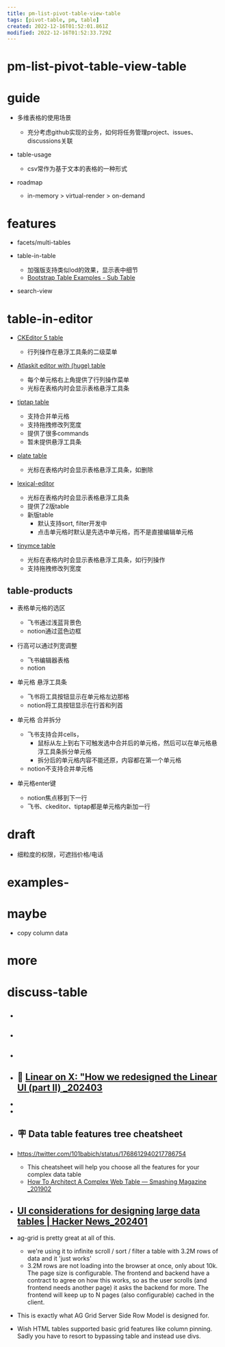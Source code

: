 ```yaml
---
title: pm-list-pivot-table-view-table
tags: [pivot-table, pm, table]
created: 2022-12-16T01:52:01.861Z
modified: 2022-12-16T01:52:33.729Z
---
```


# pm-list-pivot-table-view-table

# guide

- 多维表格的使用场景
  - 充分考虑github实现的业务，如何将任务管理project、issues、discussions关联

- table-usage
  - csv常作为基于文本的表格的一种形式

- roadmap
  - in-memory > virtual-render > on-demand
# features
- facets/multi-tables

- table-in-table
  - 加强版支持类似lod的效果，显示表中细节
  - [Bootstrap Table Examples - Sub Table](https://examples.bootstrap-table.com/#welcomes/sub-table.html)

- search-view
# table-in-editor
- [CKEditor 5 table](https://ckeditor.com/docs/ckeditor5/latest/features/table.html)
  - 行列操作在悬浮工具条的二级菜单

- [Atlaskit editor with (huge) table](https://atlaskit.atlassian.com/examples/editor/editor-core/kitchen-sink)
  - 每个单元格右上角提供了行列操作菜单
  - 光标在表格内时会显示表格悬浮工具条

- [tiptap table](https://tiptap.dev/examples/tables)
  - 支持合并单元格
  - 支持拖拽修改列宽度
  - 提供了很多commands
  - 暂未提供悬浮工具条

- [plate table](https://plate.udecode.io/docs/plugins/table)
  - 光标在表格内时会显示表格悬浮工具条，如删除

- [lexical-editor](https://playground.lexical.dev/)
  - 光标在表格内时会显示表格悬浮工具条
  - 提供了2版table
  - 新版table
    - 默认支持sort, filter开发中
    - 点击单元格时默认是先选中单元格，而不是直接编辑单元格

- [tinymce table](https://www.tiny.cloud/docs/tinymce/6/full-featured-premium-demo/)
  - 光标在表格内时会显示表格悬浮工具条，如行列操作
  - 支持拖拽修改列宽度

## table-products

- 表格单元格的选区
  - 飞书通过浅蓝背景色
  - notion通过蓝色边框

- 行高可以通过列宽调整
  - 飞书编辑器表格
  - notion

- 单元格 悬浮工具条
  - 飞书将工具按钮显示在单元格左边那格
  - notion将工具按钮显示在行首和列首

- 单元格 合并拆分
  - 飞书支持合并cells，
    - 鼠标从左上到右下可触发选中合并后的单元格，然后可以在单元格悬浮工具条拆分单元格
    - 拆分后的单元格内容不能还原，内容都在第一个单元格
  - notion不支持合并单元格

- 单元格enter键
  - notion焦点移到下一行
  - 飞书、ckeditor、tiptap都是单元格内新加一行
# draft
- 细粒度的权限，可遮挡价格/电话
# examples-

# maybe
- copy column data
# more

# discuss-table

- ## 

- ## 

- ## 

- ## 🌰 [Linear on X: "How we redesigned the Linear UI (part Ⅱ)  _202403](https://twitter.com/linear/status/1773435685275328542)
- 
- 

- ## 🪧 Data table features tree cheatsheet
- https://twitter.com/101babich/status/1768612940217786754
  - This cheatsheet will help you choose all the features for your complex data table
  - [How To Architect A Complex Web Table — Smashing Magazine _201902](https://www.smashingmagazine.com/2019/02/complex-web-tables/)

- ## [UI considerations for designing large data tables | Hacker News_202401](https://news.ycombinator.com/item?id=38942439)
- ag-grid is pretty great at all of this. 
  - we're using it to infinite scroll / sort / filter a table with 3.2M rows of data and it 'just works'
  - 3.2M rows are not loading into the browser at once, only about 10k. The page size is configurable. The frontend and backend have a contract to agree on how this works, so as the user scrolls (and frontend needs another page) it asks the backend for more. The frontend will keep up to N pages (also configurable) cached in the client. 
- This is exactly what AG Grid Server Side Row Model is designed for. 

- Wish HTML tables supported basic grid features like column pinning. Sadly you have to resort to bypassing table and instead use divs.

